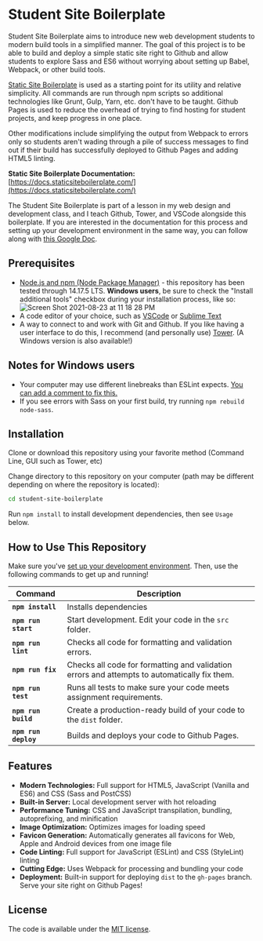 # Student Site Boilerplate

Student Site Boilerplate aims to introduce new web development students to
modern build tools in a simplified manner. The goal of this project is to
be able to build and deploy a simple static site right to Github and allow
students to explore Sass and ES6 without worrying about setting up Babel,
Webpack, or other build tools.

[Static Site Boilerplate](http://staticsiteboilerplate.com//) is used as a
starting point for its utility and relative simplicity. All commands are run
through npm scripts so additional technologies like Grunt, Gulp, Yarn, etc.
don't have to be taught. Github Pages is used to reduce the overhead of trying
to find hosting for student projects, and keep progress in one place.

Other modifications include simplifying the output from Webpack to errors
only so students aren't wading through a pile of success messages to find
out if their build has successfully deployed to Github Pages and adding HTML5
linting.

**Static Site Boilerplate Documentation:** [https://docs.staticsiteboilerplate.com/](https://docs.staticsiteboilerplate.com/)

The Student Site Boilerplate is part of a lesson in my web design and development class,
and I teach Github, Tower, and VSCode alongside this boilerplate. If you are interested
in the documentation for this process and setting up your development environment in the
same way, you can follow along with [this Google Doc](https://docs.google.com/document/d/14usTx6c1L1MwSjRvwtk4spz40EDgHV50_53kKAiHzcM/edit?usp=sharing).

## Prerequisites

- [Node.js and npm (Node Package Manager)](https://nodejs.org/en/) - this repository has been tested through 14.17.5 LTS. **Windows users**, be sure to check the "Install additional tools" checkbox during your installation process, like so: ![Screen Shot 2021-08-23 at 11 18 28 PM](https://user-images.githubusercontent.com/1828613/130550518-cca0a33c-3522-4e9c-97ef-9d2d3b20fba0.png)
- A code editor of your choice, such as [VSCode](https://code.visualstudio.com/) or [Sublime Text](https://www.sublimetext.com/)
- A way to connect to and work with Git and Github. If you like having a user interface to do this, I recommend (and personally use) [Tower](https://www.git-tower.com/students/mac). (A Windows version is also available!)

## Notes for Windows users

- Your computer may use different linebreaks than ESLint expects. [You can add a comment to fix this.](https://stackoverflow.com/questions/37826449/expected-linebreaks-to-be-lf-but-found-crlf-linebreak-style)
- If you see errors with Sass on your first build, try running `npm rebuild node-sass`.

## Installation

Clone or download this repository using your favorite method (Command Line, GUI such as Tower, etc)

Change directory to this repository on your computer (path may be different depending on where the repository is located):

 ```bash
cd student-site-boilerplate
 ```

Run `npm install` to install development dependencies, then see `Usage` below.

## How to Use This Repository

Make sure you've [set up your development environment](https://docs.google.com/document/d/14usTx6c1L1MwSjRvwtk4spz40EDgHV50_53kKAiHzcM/edit?usp=sharing). Then, use the following commands to get up and running!

| Command | Description |
| --- | --- |
| **`npm install`** | Installs dependencies |
| **`npm run start`** | Start development. Edit your code in the `src` folder. |
| **`npm run lint`** | Checks all code for formatting and validation errors. |
| **`npm run fix`** | Checks all code for formatting and validation errors and attempts to automatically fix them. |
| **`npm run test`** | Runs all tests to make sure your code meets assignment requirements. |
| **`npm run build`** | Create a production-ready build of your code to the `dist` folder. |
| **`npm run deploy`** | Builds and deploys your code to Github Pages. |

## Features

* **Modern Technologies:** Full support for HTML5, JavaScript (Vanilla and ES6) and CSS (Sass and PostCSS)
* **Built-in Server:** Local development server with hot reloading
* **Performance Tuning:** CSS and JavaScript transpilation, bundling, autoprefixing, and minification
* **Image Optimization:** Optimizes images for loading speed
* **Favicon Generation:** Automatically generates all favicons for Web, Apple and Android devices from one image file
* **Code Linting:** Full support for JavaScript (ESLint) and CSS (StyleLint) linting
* **Cutting Edge:** Uses Webpack for processing and bundling your code
* **Deployment:** Built-in support for deploying `dist` to the `gh-pages` branch. Serve your site right on Github Pages!

## License

The code is available under the [MIT license](LICENSE).

